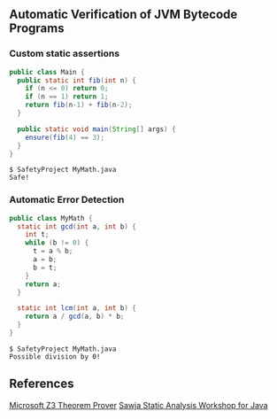 ## Automatic Verification of JVM Bytecode Programs

### Custom static assertions

```Java
public class Main {
  public static int fib(int n) {
    if (n <= 0) return 0;
    if (n == 1) return 1;
    return fib(n-1) + fib(n-2);
  }

  public static void main(String[] args) {
    ensure(fib(4) == 3);
  }
}
```

```
$ SafetyProject MyMath.java
Safe!
```


### Automatic Error Detection

```Java
public class MyMath {
  static int gcd(int a, int b) {
    int t;
    while (b != 0) {
      t = a % b;
      a = b;
      b = t;
    }
    return a;
  }

  static int lcm(int a, int b) {
    return a / gcd(a, b) * b;
  }
}
```

```
$ SafetyProject MyMath.java
Possible division by 0!
```

## References
[Microsoft Z3 Theorem Prover](https://github.com/Z3Prover/z3)
[Sawja Static Analysis Workshop for Java](http://sawja.inria.fr/)
